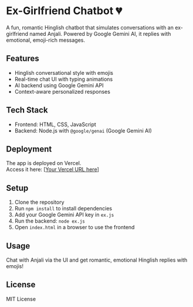 # Ex-Girlfriend Chatbot 💔

A fun, romantic Hinglish chatbot that simulates conversations with an ex-girlfriend named Anjali. Powered by Google Gemini AI, it replies with emotional, emoji-rich messages.

## Features
- Hinglish conversational style with emojis  
- Real-time chat UI with typing animations  
- AI backend using Google Gemini API  
- Context-aware personalized responses  

## Tech Stack
- Frontend: HTML, CSS, JavaScript  
- Backend: Node.js with `@google/genai` (Google Gemini AI)  

## Deployment
The app is deployed on Vercel.  
Access it here: [[Your Vercel URL here](https://dear-qioztj4f1-harenders-projects.vercel.app/first.html)]  

## Setup
1. Clone the repository  
2. Run `npm install` to install dependencies  
3. Add your Google Gemini API key in `ex.js`  
4. Run the backend: `node ex.js`  
5. Open `index.html` in a browser to use the frontend  

## Usage
Chat with Anjali via the UI and get romantic, emotional Hinglish replies with emojis!

## License
MIT License
